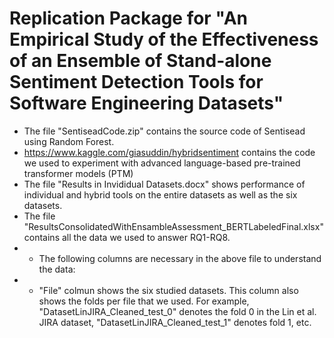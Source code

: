# Replication Package for "An Empirical Study of the Effectiveness of an Ensemble of Stand-alone Sentiment Detection Tools for Software Engineering Datasets"

- The file "SentiseadCode.zip" contains the source code of Sentisead using Random Forest.
- https://www.kaggle.com/giasuddin/hybridsentiment contains the code we used to experiment with advanced language-based pre-trained transformer models (PTM)
- The file "Results in Invididual Datasets.docx" shows performance of individual and hybrid tools on the entire datasets as well as the six datasets.
- The file "ResultsConsolidatedWithEnsambleAssessment_BERTLabeledFinal.xlsx" contains all the data we used to answer RQ1-RQ8.
- - The following columns are necessary in the above file to understand the data:
- - "File" colmun shows the six studied datasets. This column also shows the folds per file that we used. For example, "DatasetLinJIRA_Cleaned_test_0" denotes the fold 0 in the Lin et al. JIRA dataset, "DatasetLinJIRA_Cleaned_test_1" denotes fold 1, etc. 
